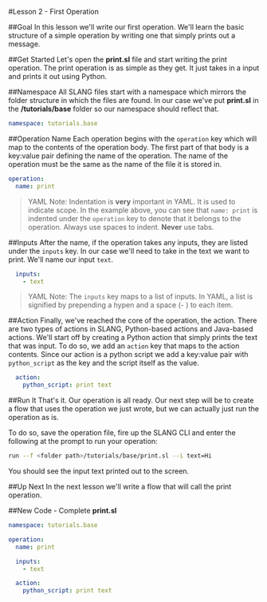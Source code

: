 #Lesson 2 - First Operation

##Goal
In this lesson we'll write our first operation. We'll learn the basic structure of a simple operation by writing one that simply prints out a message.

##Get Started
Let's open the **print.sl** file and start writing the print operation. The print operation is as simple as they get. It just takes in a input and prints it out using Python.

##Namespace
All SLANG files start with a namespace which mirrors the folder structure in which the files are found. In our case we've put **print.sl** in the **/tutorials/base** folder so our namespace should reflect that.

```yaml
namespace: tutorials.base
``` 

##Operation Name
Each operation begins with the `operation` key which will map to the contents of the operation body. The first part of that body is a key:value pair defining the name of the operation. The name of the operation must be the same as the name of the file it is stored in.

```yaml
operation:
  name: print
```

>YAML Note: Indentation is **very** important in YAML. It is used to indicate scope. In the example above, you can see that `name: print` is indented under the `operation` key to denote that it belongs to the operation. Always use spaces to indent. **Never** use tabs. 

##Inputs
After the name, if the operation takes any inputs, they are listed under the `inputs` key. In our case we'll need to take in the text we want to print. We'll name our input `text`.

```yaml
  inputs:
    - text
```

> YAML Note: The `inputs` key maps to a list of inputs. In YAML, a list is signified by prepending a hypen and a space (- ) to each item.

##Action
Finally, we've reached the core of the operation, the action. There are two types of actions in SLANG, Python-based actions and Java-based actions. We'll start off by creating a Python action that simply prints the text that was input. To do so, we add an `action` key that maps to the action contents. Since our action is a python script we add a key:value pair with `python_script` as the key and the script itself as the value.

```yaml
  action:
    python_script: print text
```

##Run It
That's it. Our operation is all ready. Our next step will be to create a flow that uses the operation we just wrote, but we can actually just run the operation as is.

To do so, save the operation file, fire up the SLANG CLI and enter the following at the prompt to run your operation:

```bash
run --f <folder path>/tutorials/base/print.sl --i text=Hi
``` 

You should see the input text printed out to the screen.

##Up Next
In the next lesson we'll write a flow that will call the print operation.

##New Code - Complete
**print.sl**
```yaml
namespace: tutorials.base

operation:
  name: print

  inputs:
    - text

  action:
    python_script: print text
```